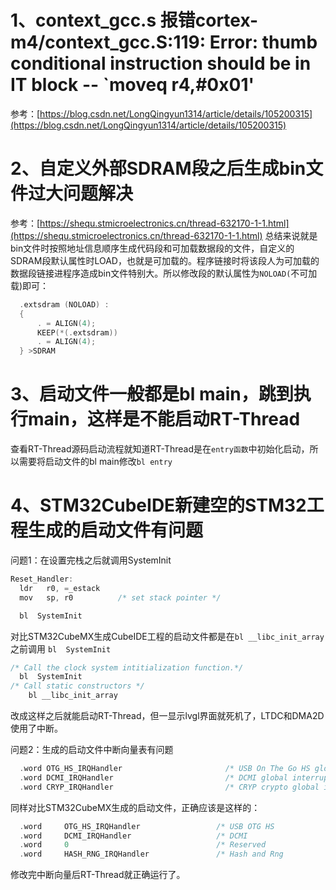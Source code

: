 ﻿

# 1、context_gcc.s 报错cortex-m4/context_gcc.S:119: Error: thumb conditional instruction should be in IT block -- `moveq r4,#0x01'
参考：[https://blog.csdn.net/LongQingyun1314/article/details/105200315](https://blog.csdn.net/LongQingyun1314/article/details/105200315)

# 2、自定义外部SDRAM段之后生成bin文件过大问题解决

参考：[https://shequ.stmicroelectronics.cn/thread-632170-1-1.html](https://shequ.stmicroelectronics.cn/thread-632170-1-1.html)
总结来说就是bin文件时按照地址信息顺序生成代码段和可加载数据段的文件，自定义的SDRAM段默认属性时LOAD，也就是可加载的。程序链接时将该段人为可加载的数据段链接进程序造成bin文件特别大。所以修改段的默认属性为`NOLOAD(`不可加载)即可：

```c
  .extsdram (NOLOAD) :
  {
      . = ALIGN(4);
      KEEP(*(.extsdram)) 
      . = ALIGN(4);
  } >SDRAM 
```

# 3、启动文件一般都是bl main，跳到执行main，这样是不能启动RT-Thread
查看RT-Thread源码启动流程就知道RT-Thread是在`entry函数`中初始化启动，所以需要将启动文件的bl main修改`bl entry`

# 4、STM32CubeIDE新建空的STM32工程生成的启动文件有问题

问题1：在设置完栈之后就调用SystemInit

```c
Reset_Handler:
  ldr   r0, =_estack
  mov   sp, r0          /* set stack pointer */

  bl  SystemInit
```
对比STM32CubeMX生成CubeIDE工程的启动文件都是在`bl __libc_init_array`之前调用  `bl  SystemInit`  

```c
/* Call the clock system intitialization function.*/
  bl  SystemInit   
/* Call static constructors */
    bl __libc_init_array
```
改成这样之后就能启动RT-Thread，但一显示lvgl界面就死机了，LTDC和DMA2D使用了中断。

问题2：生成的启动文件中断向量表有问题

```c
  .word	OTG_HS_IRQHandler            			/* USB On The Go HS global interrupt                                  */
  .word	DCMI_IRQHandler              			/* DCMI global interrupt                                              */
  .word	CRYP_IRQHandler              			/* CRYP crypto global interrupt                               
```
同样对比STM32CubeMX生成的启动文件，正确应该是这样的：

```c
  .word     OTG_HS_IRQHandler                 /* USB OTG HS                   */                   
  .word     DCMI_IRQHandler                   /* DCMI                         */                   
  .word     0                                 /* Reserved                     */                   
  .word     HASH_RNG_IRQHandler               /* Hash and Rng                 */
```
修改完中断向量后RT-Thread就正确运行了。
